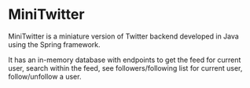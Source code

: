 # MiniTwitter
MiniTwitter is a miniature version of Twitter backend developed in Java using the Spring framework. 

It has an in-memory database with endpoints to get the feed for current user, search within the feed, see followers/following list for current user, follow/unfollow a user.

